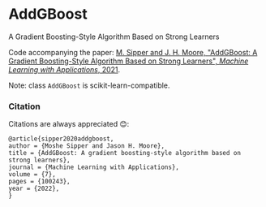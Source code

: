 # AddGBoost
A Gradient Boosting-Style Algorithm Based on Strong Learners

Code accompanying the paper: [M. Sipper and J. H. Moore, "AddGBoost: A Gradient Boosting-Style Algorithm Based on Strong Learners", *Machine Learning with Applications*, 2021](https://www.sciencedirect.com/science/article/pii/S2666827021001225).

Note: class `AddGBoost` is scikit-learn-compatible.

### Citation

Citations are always appreciated 😊:
```
@article{sipper2020addgboost,
author = {Moshe Sipper and Jason H. Moore},
title = {AddGBoost: A gradient boosting-style algorithm based on strong learners},
journal = {Machine Learning with Applications},
volume = {7},
pages = {100243},
year = {2022},
}
```
